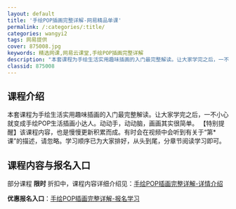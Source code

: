 ```yaml
---
layout: default
title: '手绘POP插画完整详解-网易精品单课'
permalink: /:categories/:title/
categories: wangyi2
tags: 网易提供
cover: 875008.jpg
keywords: 精选网课,网易云课堂,手绘POP插画完整详解
description: "本套课程为手绘生活实用趣味插画的入门最完整解读。让大家学完之后，一不小心就变成手绘POP生活插画小达人。动动手，动动脑，画画其实很简单。【特别提醒】该课程内容，也是慢慢更新积累而成。有时会在"
classid: 875008
---
```


## 课程介绍

本套课程为手绘生活实用趣味插画的入门最完整解读。让大家学完之后，一不小心就变成手绘POP生活插画小达人。动动手，动动脑，画画其实很简单。
【特别提醒】该课程内容，也是慢慢更新积累而成。有时会在视频中会听到有关于“第*课”的描述，请忽略。学习顺序已为大家排好，从头到尾，分章节阅读学习即可。

## 课程内容与报名入口

部分课程 **限时** 折扣中，课程内容详细介绍见：[手绘POP插画完整详解-详情介绍](https://study.163.com/course/introduction/875008.htm?share=1&shareId=1025206652&utm_campaign=share&utm_medium=iphoneShare&utm_source=&utm_u=1025206652)

**优惠报名入口**：[手绘POP插画完整详解-报名学习](https://study.163.com/course/introduction/875008.htm?share=1&shareId=1025206652&utm_campaign=share&utm_medium=iphoneShare&utm_source=&utm_u=1025206652)

